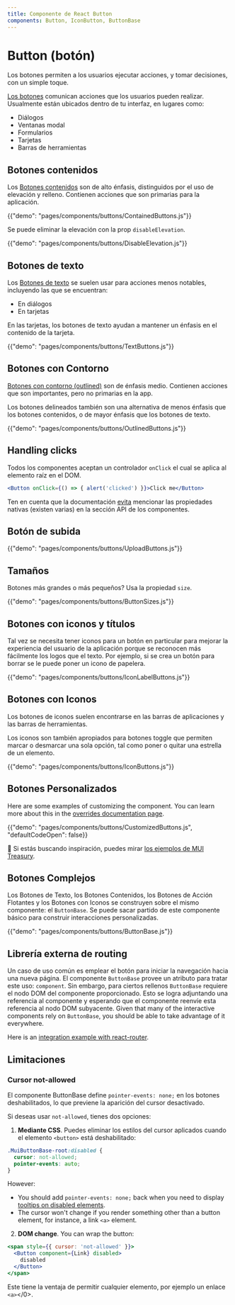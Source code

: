 ```yaml
---
title: Componente de React Button
components: Button, IconButton, ButtonBase
---
```


# Button (botón)

<p class="description">Los botones permiten a los usuarios ejecutar acciones, y tomar decisiones, con un simple toque.</p>

[Los botones](https://material.io/design/components/buttons.html) comunican acciones que los usuarios pueden realizar. Usualmente están ubicados dentro de tu interfaz, en lugares como:

- Diálogos
- Ventanas modal
- Formularios
- Tarjetas
- Barras de herramientas

## Botones contenidos

Los [Botones contenidos](https://material.io/design/components/buttons.html#contained-button) son de alto énfasis, distinguidos por el uso de elevación y relleno. Contienen acciones que son primarias para la aplicación.

{{"demo": "pages/components/buttons/ContainedButtons.js"}}

Se puede eliminar la elevación con la prop `disableElevation`.

{{"demo": "pages/components/buttons/DisableElevation.js"}}

## Botones de texto

Los [Botones de texto](https://material.io/design/components/buttons.html#text-button) se suelen usar para acciones menos notables, incluyendo las que se encuentran:

- En diálogos
- En tarjetas

En las tarjetas, los botones de texto ayudan a mantener un énfasis en el contenido de la tarjeta.

{{"demo": "pages/components/buttons/TextButtons.js"}}

## Botones con Contorno

[Botones con contorno (outlined)](https://material.io/design/components/buttons.html#outlined-button) son de énfasis medio. Contienen acciones que son importantes, pero no primarias en la app.

Los botones delineados también son una alternativa de menos énfasis que los botones contenidos, o de mayor énfasis que los botones de texto.

{{"demo": "pages/components/buttons/OutlinedButtons.js"}}

## Handling clicks

Todos los componentes aceptan un controlador `onClick` el cual se aplica al elemento raíz en el DOM.

```jsx
<Button onClick={() => { alert('clicked') }}>Click me</Button>
```

Ten en cuenta que la documentación [evita](/guides/api/#native-properties) mencionar las propiedades nativas (existen varias) en la sección API de los componentes. 

## Botón de subida

{{"demo": "pages/components/buttons/UploadButtons.js"}}

## Tamaños

Botones más grandes o más pequeños? Usa la propiedad `size`.

{{"demo": "pages/components/buttons/ButtonSizes.js"}}

## Botones con iconos y títulos

Tal vez se necesita tener iconos para un botón en particular para mejorar la experiencia del usuario de la aplicación porque se reconocen más fácilmente los logos que el texto. Por ejemplo, si se crea un botón para borrar se le puede poner un icono de papelera.

{{"demo": "pages/components/buttons/IconLabelButtons.js"}}

## Botones con Iconos

Los botones de iconos suelen encontrarse en las barras de aplicaciones y las barras de herramientas.

Los iconos son también apropiados para botones toggle que permiten marcar o desmarcar una sola opción, tal como poner o quitar una estrella de un elemento.

{{"demo": "pages/components/buttons/IconButtons.js"}}

## Botones Personalizados

Here are some examples of customizing the component. You can learn more about this in the [overrides documentation page](/customization/components/).

{{"demo": "pages/components/buttons/CustomizedButtons.js", "defaultCodeOpen": false}}

🎨 Si estás buscando inspiración, puedes mirar [los ejemplos de MUI Treasury](https://mui-treasury.com/styles/button).

## Botones Complejos

Los Botones de Texto, los Botones Contenidos, los Botones de Acción Flotantes y los Botones con Iconos se construyen sobre el mismo componente: el `ButtonBase`. Se puede sacar partido de este componente básico para construir interacciones personalizadas.

{{"demo": "pages/components/buttons/ButtonBase.js"}}

## Librería externa de routing

Un caso de uso común es emplear el botón para iniciar la navegación hacia una nueva página. El componente `ButtonBase` provee un atributo para tratar este uso: `component`. Sin embargo, para ciertos rellenos `ButtonBase` requiere el nodo DOM del componente proporcionado. Esto se logra adjuntando una referencia al componente y esperando que el componente reenvíe esta referencia al nodo DOM subyacente. Given that many of the interactive components rely on `ButtonBase`, you should be able to take advantage of it everywhere.

Here is an [integration example with react-router](/guides/composition/#button).

## Limitaciones

### Cursor not-allowed

El componente ButtonBase define `pointer-events: none;` en los botones deshabilitados, lo que previene la aparición del cursor desactivado.

Si deseas usar `not-allowed`, tienes dos opciones:

1. **Mediante CSS**. Puedes eliminar los estilos del cursor aplicados cuando el elemento `<button>` está deshabilitado:

  ```css
  .MuiButtonBase-root:disabled {
    cursor: not-allowed;
    pointer-events: auto;
  }
  ```

However:

- You should add `pointer-events: none;` back when you need to display [tooltips on disabled elements](/components/tooltips/#disabled-elements).
- The cursor won't change if you render something other than a button element, for instance, a link `<a>` element.

2. **DOM change**. You can wrap the button:

  ```jsx
  <span style={{ cursor: 'not-allowed' }}>
    <Button component={Link} disabled>
      disabled
    </Button>
  </span>
  ```

Este tiene la ventaja de permitir cualquier elemento, por ejemplo un enlace `<a>`<a></0>.</p>